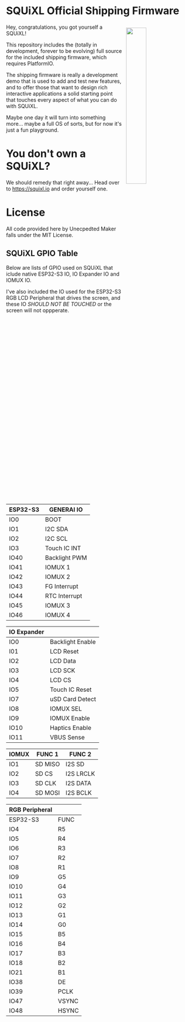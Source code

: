 # SQUiXL Official Shipping Firmware 
<img src="https://d2j6dbq0eux0bg.cloudfront.net/images/90477757/4909595982.jpg" style="float:right; padding:10px; width:33%; height:33%;">
Hey, congratulations, you got yourself a SQUiXL!

This repository includes the (totally in development, forever to be evolving) full source for the included shipping firmware, which requires PlatformIO.

The shipping firmware is really a development demo that is used to add and test new features, and to offer those that want to design rich interactive applications a solid starting point that touches every aspect of what you can do with SQUiXL.

Maybe one day it will turn into something more... maybe a full OS of sorts, but for now it's just a fun playground.

# You don't own a SQUiXL?
We should remedy that right away... Head over to https://squixl.io and order yourself one.

# License
All code provided here by Unecpedted Maker falls under the MIT License.

## SQUiXL GPIO Table

Below are lists of GPIO used on SQUiXL that iclude native ESP32-S3 IO, IO Expander IO and IOMUX IO.

I've also included the IO used for the ESP32-S3 RGB LCD Peripheral that drives the screen, and these IO *SHOULD NOT BE TOUCHED* or the screen will not oppperate.

| ESP32-S3 | GENERAl IO    |
| -------- | ------------- |
| IO0      | BOOT          |
| IO1      | I2C SDA       |
| IO2      | I2C SCL       |
| IO3      | Touch IC INT  |
| IO40     | Backlight PWM |
| IO41     | IOMUX 1       |
| IO42     | IOMUX 2       |
| IO43     | FG Interrupt  |
| IO44     | RTC Interrupt |
| IO45     | IOMUX 3       |
| IO46     | IOMUX 4       |


| IO Expander |           |
| ----------- | --------- |
| IO0  | Backlight Enable |
| I01  | LCD Reset        |
| IO2  | LCD Data         |
| IO3  | LCD SCK          |
| IO4  | LCD CS           |
| IO5  | Touch IC Reset   |
| IO7  | uSD Card Detect  |
| IO8  | IOMUX SEL        |
| IO9  | IOMUX Enable     |
| IO10 | Haptics Enable   |
| IO11 | VBUS Sense       |

| IOMUX | FUNC 1  | FUNC 2    |
| ----- | ------- | --------  |
| IO1   | SD MISO | I2S SD    |
| IO2   | SD CS   | I2S LRCLK |
| IO3   | SD CLK  | I2S DATA  |
| IO4   | SD MOSI | I2S BCLK  |

| RGB Peripheral |       |
| -------------- | ----- |
| ESP32-S3       | FUNC  |
| IO4            | R5    |
| IO5            | R4    |
| IO6            | R3    |
| IO7            | R2    |
| IO8            | R1    |
| IO9            | G5    |
| IO10           | G4    |
| IO11           | G3    |
| IO12           | G2    |
| IO13           | G1    |
| IO14           | G0    |
| IO15           | B5    |
| IO16           | B4    |
| IO17           | B3    |
| IO18           | B2    |
| IO21           | B1    |
| IO38           | DE    |
| IO39           | PCLK  |
| IO47           | VSYNC |
| IO48           | HSYNC |
